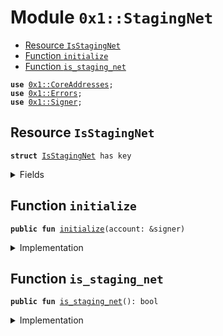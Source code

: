 
<a name="0x1_StagingNet"></a>

# Module `0x1::StagingNet`



-  [Resource `IsStagingNet`](#0x1_StagingNet_IsStagingNet)
-  [Function `initialize`](#0x1_StagingNet_initialize)
-  [Function `is_staging_net`](#0x1_StagingNet_is_staging_net)


<pre><code><b>use</b> <a href="CoreAddresses.md#0x1_CoreAddresses">0x1::CoreAddresses</a>;
<b>use</b> <a href="../../../../../../move-stdlib/docs/Errors.md#0x1_Errors">0x1::Errors</a>;
<b>use</b> <a href="../../../../../../move-stdlib/docs/Signer.md#0x1_Signer">0x1::Signer</a>;
</code></pre>



<a name="0x1_StagingNet_IsStagingNet"></a>

## Resource `IsStagingNet`



<pre><code><b>struct</b> <a href="Testnet.md#0x1_StagingNet_IsStagingNet">IsStagingNet</a> has key
</code></pre>



<details>
<summary>Fields</summary>


<dl>
<dt>
<code>dummy_field: bool</code>
</dt>
<dd>

</dd>
</dl>


</details>

<a name="0x1_StagingNet_initialize"></a>

## Function `initialize`



<pre><code><b>public</b> <b>fun</b> <a href="Testnet.md#0x1_StagingNet_initialize">initialize</a>(account: &signer)
</code></pre>



<details>
<summary>Implementation</summary>


<pre><code><b>public</b> <b>fun</b> <a href="Testnet.md#0x1_StagingNet_initialize">initialize</a>(account: &signer) {
    <b>assert</b>(
        <a href="../../../../../../move-stdlib/docs/Signer.md#0x1_Signer_address_of">Signer::address_of</a>(account) == <a href="CoreAddresses.md#0x1_CoreAddresses_DIEM_ROOT_ADDRESS">CoreAddresses::DIEM_ROOT_ADDRESS</a>(),
        <a href="../../../../../../move-stdlib/docs/Errors.md#0x1_Errors_requires_role">Errors::requires_role</a>(190301)
    );
    move_to(account, <a href="Testnet.md#0x1_StagingNet_IsStagingNet">IsStagingNet</a>{})
}
</code></pre>



</details>

<a name="0x1_StagingNet_is_staging_net"></a>

## Function `is_staging_net`



<pre><code><b>public</b> <b>fun</b> <a href="Testnet.md#0x1_StagingNet_is_staging_net">is_staging_net</a>(): bool
</code></pre>



<details>
<summary>Implementation</summary>


<pre><code><b>public</b> <b>fun</b> <a href="Testnet.md#0x1_StagingNet_is_staging_net">is_staging_net</a>(): bool {
    <b>exists</b>&lt;<a href="Testnet.md#0x1_StagingNet_IsStagingNet">IsStagingNet</a>&gt;(<a href="CoreAddresses.md#0x1_CoreAddresses_DIEM_ROOT_ADDRESS">CoreAddresses::DIEM_ROOT_ADDRESS</a>())
}
</code></pre>



</details>


[//]: # ("File containing references which can be used from documentation")
[ACCESS_CONTROL]: https://github.com/diem/dip/blob/main/dips/dip-2.md
[ROLE]: https://github.com/diem/dip/blob/main/dips/dip-2.md#roles
[PERMISSION]: https://github.com/diem/dip/blob/main/dips/dip-2.md#permissions
